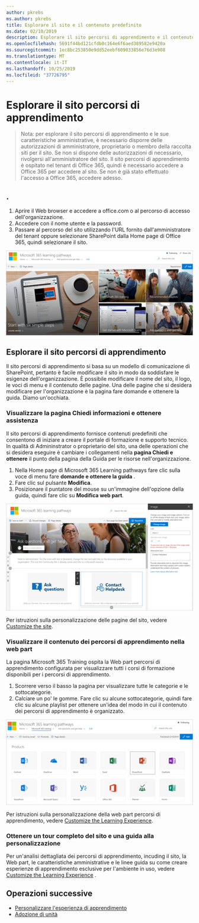 ```yaml
---
author: pkrebs
ms.author: pkrebs
title: Esplorare il sito e il contenuto predefinito
ms.date: 02/10/2019
description: Esplorare il sito percorsi di apprendimento e il contenuto predefinito
ms.openlocfilehash: 5691f44bd121cfdb0c164e6f6aed389582e9420a
ms.sourcegitcommit: 1ec8bc253850e9dd52eebf609033856e76d3e908
ms.translationtype: MT
ms.contentlocale: it-IT
ms.lasthandoff: 10/25/2019
ms.locfileid: "37726795"
---
```

# <a name="explore-the-learning-pathways-site"></a>Esplorare il sito percorsi di apprendimento

> Nota: per esplorare il sito percorsi di apprendimento e le sue caratteristiche amministrative, è necessario disporre delle autorizzazioni di amministratore, proprietario o membro della raccolta siti per il sito. Se non si dispone delle autorizzazioni di necessario, rivolgersi all'amministratore del sito. Il sito percorsi di apprendimento è ospitato nel tenant di Office 365, quindi è necessario accedere a Office 365 per accedere al sito. Se non è già stato effettuato l'accesso a Office 365, accedere adesso. 

## <a name="sign-in-to-office-365"></a>. 

1.  Aprire il Web browser e accedere a office.com o al percorso di accesso dell'organizzazione. 
2.  Accedere con il nome utente e la password.
3.  Passare al percorso del sito utilizzando l'URL fornito dall'amministratore del tenant oppure selezionare SharePoint dalla Home page di Office 365, quindi selezionare il sito. 

![CG-Introducing. png](media/cg-introducing.png)

## <a name="explore-the-learning-pathways-site"></a>Esplorare il sito percorsi di apprendimento

Il sito percorsi di apprendimento si basa su un modello di comunicazione di SharePoint, pertanto è facile modificare il sito in modo da soddisfare le esigenze dell'organizzazione. È possibile modificare il nome del sito, il logo, le voci di menu e il contenuto delle pagine. Una delle pagine che si desidera modificare per l'organizzazione è la pagina fare domande e ottenere la guida. Diamo un'occhiata.

### <a name="view-the-ask-questions-and-get-help-page"></a>Visualizzare la pagina Chiedi informazioni e ottenere assistenza

Il sito percorsi di apprendimento fornisce contenuti predefiniti che consentono di iniziare a creare il portale di formazione e supporto tecnico. In qualità di Admininstrator o proprietario del sito, una delle operazioni che si desidera eseguire è cambiare i collegamenti nella **pagina Chiedi e ottenere** il punto della pagina della Guida per le risorse nell'organizzazione. 

1.  Nella Home page di Microsoft 365 Learning pathways fare clic sulla voce di menu fare **domande e ottenere la guida** .
2.  Fare clic sul pulsante **Modifica**.
3.  Posizionare il puntatore del mouse su un'immagine dell'opzione della guida, quindi fare clic su **Modifica web part**.

![CG-EDITHELP. png](media/cg-edithelp.png)

Per istruzioni sulla personalizzazione delle pagine del sito, vedere [Customize the site](custom_edithelp.md).

### <a name="view-the-learning-pathways-content-in-the-web-part"></a>Visualizzare il contenuto dei percorsi di apprendimento nella web part
La pagina Microsoft 365 Training ospita la Web part percorsi di apprendimento configurata per visualizzare tutti i corsi di formazione disponibili per i percorsi di apprendimento. 

1. Scorrere verso il basso la pagina per visualizzare tutte le categorie e le sottocategorie.
2. Calciare un po' le gomme. Fare clic su alcune sottocategorie, quindi fare clic su alcune playlist per ottenere un'idea del modo in cui il contenuto dei percorsi di apprendimento è organizzato. 

![CG-gotoall. png](media/cg-gotoall.png)

Per istruzioni sulla personalizzazione della web part percorsi di apprendimento, vedere [Customize the Learning Experience](custom_overview.md).

### <a name="get-a-complete-site-tour-and-customization-guidance"></a>Ottenere un tour completo del sito e una guida alla personalizzazione
Per un'analisi dettagliata dei percorsi di apprendimento, incuding il sito, la Web part, le caratteristiche amministrative e le linee guida su come creare esperienze di apprendimento esclusive per l'ambiente in uso, vedere [Customize the Learning Experience](custom_overview.md) .

## <a name="next-steps"></a>Operazioni successive
- [Personalizzare l'esperienza di apprendimento](custom_overview.md)
- [Adozione di unità](driveadoption.md) 
